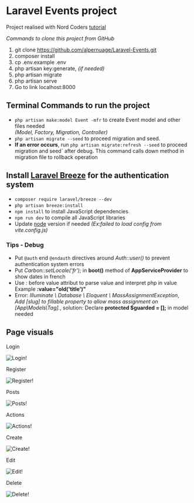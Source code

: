 # Laravel Events project

Project realised with Nord
Coders [tutorial](https://www.youtube.com/watch?v=joaHRXptsF8&list=PLeeuvNW2FHVhs5i7Gt4ms2NzT0_YfI1Ev&index=2)

*Commands to clone this project from GitHub*

1. git clone https://github.com/alpernuage/Laravel-Events.git
2. composer install
3. cp .env.example .env
4. php artisan key:generate, *(if needed)*
5. php artisan migrate
6. php artisan serve
7. Go to link localhost:8000

## Terminal Commands to run the project

* `php artisan make:model Event -mfr` to create Event model and other files needed  
  *(Model, Factory, Migration, Controller)*
* `php artisan migrate --seed` to proceed migration and seed.
* **If an error occurs**, run `php artisan migrate:refresh --seed` to proceed
  migration and seed` after debug. This command calls down method in migration file to rollback operation

## Install [Laravel Breeze](https://laravel.com/docs/9.x/starter-kits) for the authentication system

* `composer require laravel/breeze --dev`
* `php artisan breeze:install`
* `npm install` to install JavaScript dependencies
* `npm run dev` to compile all JavaScript libraries
* Update [node](https://nodejs.org/en/download/) version if needed *(Ex:failed to load config from vite.config.js)*

### Tips - Debug

* Put `@auth` end `@endauth` directives around *Auth::user()* to prevent authentication system errors
* Put *Carbon::setLocale('fr');* in **boot()** method of **AppServiceProvider** to show dates in french
* Use *:* before value attribut to parse value and interpret php in value Example **:value="old('title')"**
* Error: *Illuminate \ Database \ Eloquent \ MassAssignmentException*,  
*Add [slug] to fillable property to allow mass assignment on [App\Models\Tag].*, solution: Declare **protected $guarded = [];** in model needed

## Page visuals

Login

[//]: # (![Login!]&#40;public/pages/Login.png&#41;)
![Login!](https://user-images.githubusercontent.com/50120472/189345943-bfae0db0-1883-41d1-9c26-334f863b376c.png)

Register

[//]: # (![Register!]&#40;public/pages/Register.png&#41;)
![Register!](https://user-images.githubusercontent.com/50120472/189345949-09de1aa6-3fc9-472e-bde6-9bb02df20ad0.png)

Posts

[//]: # (![Posts!]&#40;public/pages/Posts.png&#41;)
![Posts!](https://user-images.githubusercontent.com/50120472/189345948-1c8c10f2-a475-4afc-9e36-e79ee36d75fe.png)

Actions

[//]: # (![Actions!]&#40;public/pages/Actions.png&#41;)
![Actions!](https://user-images.githubusercontent.com/50120472/189345499-8e35a918-4a22-4252-be6e-f29183cfd10e.png)

Create

[//]: # (![Create!]&#40;public/pages/Create.png&#41;)
![Create!](https://user-images.githubusercontent.com/50120472/189345932-cdfd1cf0-dba1-496d-bd9b-6ca5cd26921a.png)

Edit

[//]: # (![Edit!]&#40;public/pages/Edit.png&#41;)
![Edit!](https://user-images.githubusercontent.com/50120472/189345940-d50a155c-25c1-46a0-859b-1bc0076539a2.png)

Delete

[//]: # (![Delete!]&#40;public/pages/Delete.png&#41;  )
![Delete!](https://user-images.githubusercontent.com/50120472/189346816-e3637692-8ec8-4a3a-b577-edfe48d18cff.png)
